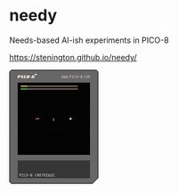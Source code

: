 # needy
Needs-based AI-ish experiments in PICO-8

https://stenington.github.io/needy/

![Cartridge](https://github.com/stenington/needy/raw/gh-pages/needy.p8.png)
